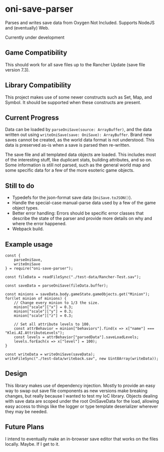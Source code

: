 # oni-save-parser

Parses and writes save data from Oxygen Not Included.  Supports NodeJS and (eventually) Web.

Currently under development

## Game Compatibility

This should work for all save files up to the Rancher Update (save file version 7.3).

## Library Compatibility

This project makes use of some newer constructs such as Set, Map, and Symbol.  It should be supported
when these constructs are present.

## Current Progress

Data can be loaded by ```parseOniSave(source: ArrayBuffer)```, and the data written out using ```writeOniSave(save: OniSave): ArrayBuffer```.
Brand new saves cannot be created, as the world data format is not understood.  This data is preserved as-is when a save is parsed then re-written.

The save file and all templated data objects are loaded.
This includes most of the interesting stuff, like duplicant stats, building attributes, and so on.
Some information is still not parsed, such as the general world map and some specific data for a few of
the more esoteric game objects.


## Still to do
- Typedefs for the json-format save data (```OniSave.toJSON()```).
- Handle the special-case manual-parse data used by a few of the game object types.
- Better error handling: Errors should be specific error classes that describe the state of the parser and
    provide more details on why and where the error happened.
- Webpack build.

## Example usage

```
const {
    parseOniSave,
    writeOniSave
} = require("oni-save-parser");

const fileData = readFileSync("./test-data/Rancher-Test.sav");

const saveData = parseOniSave(fileData.buffer);

const minions = saveData.body.gameState.gameObjects.get("Minion");
for(let minion of minions) {
    // Change every minion to 1/3 the size.
    minion["scale"]["x"] = 0.3;
    minion["scale"]["y"] = 0.3;
    minion["scale"]["z"] = 0.3;

    // Set all attribute levels to 100.
    const attrBehavior = minion["behaviors"].find(x => x["name"] === "Klei.AI.AttributeLevels");
    const levels = attrBehavior["parsedData"].saveLoadLevels;
    levels.forEach(x => x["level"] = 100);
}

const writeData = writeOniSave(saveData);
writeFileSync("./test-data/writeback.sav", new Uint8Array(writeData));
```


## Design

This library makes use of dependency injection.  Mostly to provide an easy way to swap out save file
components as new versions make breaking changes, but really because I wanted to test my IoC library.
Objects dealing with save data are scoped under the root OniSaveData for the load, allowing
easy access to things like the logger or type template deserializer wherever they may be needed.

## Future Plans

I intend to eventually make an in-browser save editor that works on the files locally.  Maybe.  If I get to it.